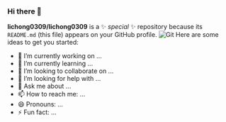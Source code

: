 ### Hi there 👋


**lichong0309/lichong0309** is a ✨ _special_ ✨ repository because its `README.md` (this file) appears on your GitHub profile.
![Git](https://img.shields.io/badge/-Git-F05032?style=flat-square&logo=git&logoColor=white)
Here are some ideas to get you started:

- 🔭 I’m currently working on ...
- 🌱 I’m currently learning ...
- 👯 I’m looking to collaborate on ...
- 🤔 I’m looking for help with ...
- 💬 Ask me about ...
- 📫 How to reach me: ...
- 😄 Pronouns: ...
- ⚡ Fun fact: ...

